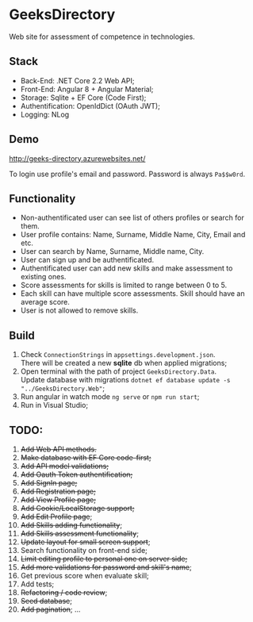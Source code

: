 # GeeksDirectory

Web site for assessment of competence in technologies.

## Stack

- Back-End: .NET Core 2.2 Web API;
- Front-End: Angular 8 + Angular Material;
- Storage: Sqlite + EF Core (Code First);
- Authentification: OpenIdDict (OAuth JWT);
- Logging: NLog

## Demo

http://geeks-directory.azurewebsites.net/

To login use profile's email and password. Password is always `Pa$$w0rd`.

## Functionality

- Non-authentificated user can see list of others profiles or search for them.
- User profile contains: Name, Surname, Middle Name, City, Email and etc.
- User can search by Name, Surname, Middle name, City.
- User can sign up and be authentificated.
- Authentificated user can add new skills and make assessment to existing ones.
- Score assessments for skills is limited to range between 0 to 5.
- Each skill can have multiple score assessments. Skill should have an average score.
- User is not allowed to remove skills.

## Build

1. Check `ConnectionStrings` in `appsettings.development.json`. <br />
   There will be created a new **sqlite** db when applied migrations;
2. Open terminal with the path of project `GeeksDirectory.Data`. <br />
   Update database with migrations `dotnet ef database update -s "../GeeksDirectory.Web"`;
3. Run angular in watch mode `ng serve` or `npm run start`;
4. Run in Visual Studio;

## TODO:

1. ~~Add Web API methods.~~
2. ~~Make database with EF Core code-first;~~
3. ~~Add API model validations;~~
4. ~~Add Oauth Token authentification;~~
5. ~~Add SignIn page;~~
6. ~~Add Registration page;~~
7. ~~Add View Profile page;~~
8. ~~Add Cookie/LocalStorage support;~~
9. ~~Add Edit Profile page~~;
10. ~~Add Skills adding functionality~~;
11. ~~Add Skills assessment functionality~~;
12. ~~Update layout for small screen support~~;
13. Search functionality on front-end side;
14. ~~Limit editing profile to personal one on server side;~~
15. ~~Add more validations for password and skill's name~~;
16. Get previous score when evaluate skill;
17. Add tests;
18. ~~Refactoring / code review~~;
19. ~~Seed database~~;
20. ~~Add pagination~~;
    ...
